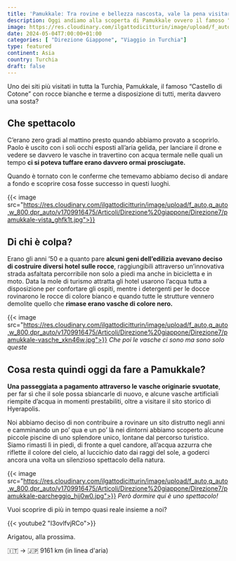 ```yaml
---
title: 'Pamukkale: Tra rovine e bellezza nascosta, vale la pena visitarla?'
description: Oggi andiamo alla scoperta di Pamukkale ovvero il famoso "Castello di Cotone", merita una sosta?
image: https://res.cloudinary.com/ilgattodicitturin/image/upload/f_auto,q_auto,w_800,dpr_auto/v1713011125/Articoli/Direzione%20giappone/Direzione7/pamukkale-vasche-drone_otbpse.jpg
date: 2024-05-04T7:00:00+01:00
categories: [ "Direzione Giappone", "Viaggio in Turchia"]
type: featured  
continent: Asia
country: Turchia 
draft: false
---
```


Uno dei siti più visitati in tutta la Turchia, Pamukkale, il famoso “Castello di Cotone” con rocce bianche e terme a disposizione di tutti, merita davvero una sosta? 

## Che spettacolo
C’erano zero gradi al mattino presto quando abbiamo provato a scoprirlo. Paolo è uscito con i soli occhi esposti all’aria gelida, per lanciare il drone e vedere se davvero le vasche in travertino con acqua termale nelle quali un tempo **ci si poteva tuffare erano davvero ormai prosciugate.**

Quando è tornato con le conferme che temevamo abbiamo deciso di andare a fondo e scoprire cosa fosse successo in questi luoghi. 

{{< image src="https://res.cloudinary.com/ilgattodicitturin/image/upload/f_auto,q_auto,w_800,dpr_auto/v1709916475/Articoli/Direzione%20giappone/Direzione7/pamukkale-vista_ghfk1t.jpg">}} 

## Di chi è colpa?
Erano gli anni ’50 e a quanto pare **alcuni geni dell’edilizia avevano deciso di costruire diversi hotel sulle rocce**, raggiungibili attraverso un’innovativa strada asfaltata percorribile non solo a piedi ma anche in bicicletta e in moto. Data la mole di turismo attratta gli hotel usarono l’acqua tutta a disposizione per confortare gli ospiti, mentre i detergenti per le docce rovinarono le rocce di colore bianco e quando tutte le strutture vennero demolite quello che **rimase erano vasche di colore nero.**

{{< image src="https://res.cloudinary.com/ilgattodicitturin/image/upload/f_auto,q_auto,w_800,dpr_auto/v1709916475/Articoli/Direzione%20giappone/Direzione7/pamukkale-vasche_xkn46w.jpg">}} 
_Che poi le vasche ci sono ma sono solo queste_

## Cosa resta quindi oggi da fare a Pamukkale? 
**Una passeggiata a pagamento attraverso le vasche originarie svuotate**, per far sì che il sole possa sbiancarle di nuovo, e alcune vasche artificiali riempite d’acqua in momenti prestabiliti, oltre a visitare il sito storico di Hyerapolis. 

Noi abbiamo deciso di non contribuire a rovinare un sito distrutto negli anni e camminando un po’ qua e un po’ là nei dintorni abbiamo scoperto alcune piccole piscine di uno splendore unico, lontane dal percorso turistico. Siamo rimasti lì in piedi, di fronte a quel candore, all’acqua azzurra che riflette il colore del cielo, al luccichio dato dai raggi del sole, a goderci ancora una volta un silenzioso spettacolo della natura.

{{< image src="https://res.cloudinary.com/ilgattodicitturin/image/upload/f_auto,q_auto,w_800,dpr_auto/v1709916475/Articoli/Direzione%20giappone/Direzione7/pamukkale-parcheggio_hjj0w0.jpg">}} 
_Però dormire qui è uno spettacolo!_

Vuoi scoprire di più in tempo quasi reale insieme a noi? 

{{< youtube2 "I3ovlfvjRCo">}}

Arigatou, alla prossima.

🇮🇹 → 🇯🇵 9161 km (in linea d'aria)
